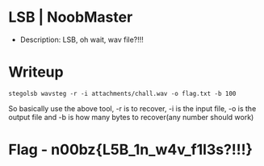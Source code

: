 # LSB | NoobMaster

- Description: LSB, oh wait, wav file?!!!

# Writeup

`stegolsb wavsteg -r -i attachments/chall.wav -o flag.txt -b 100`

So basically use the above tool, -r is to recover, -i is the input file, -o is the output file and -b is how many bytes to recover(any number should work)

# Flag - n00bz{L5B_1n_w4v_f1l3s?!!!}